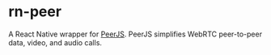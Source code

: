 # rn-peer
A React Native wrapper for [PeerJS](https://peerjs.com/). PeerJS simplifies WebRTC peer-to-peer data, video, and audio calls.
